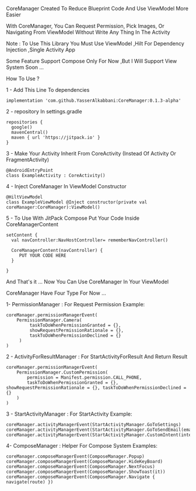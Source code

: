 
CoreManager Created To Reduce Blueprint Code And Use ViewModel More Easier


With CoreManager, You Can Request Permission, Pick Images, Or Navigating From ViewModel Without Write Any Thing In The Activity

Note : To Use This Library You Must Use ViewModel ,Hilt For Dependency Injection ,Single Activity App

Some Feature Support Compose Only For Now ,But I Will Support View System Soon ...



How To Use ?

1 - Add This Line To dependencies 
```
implementation 'com.github.YasserAlkabbani:CoreManager:0.1.3-alpha'
```

2 - repository In settings.gradle
```
repositories {
  google()
  mavenCentral()
  maven { url 'https://jitpack.io' }
}
```
3 - Make Your Activity Inherit From CoreActivity (Instead Of Activity Or FragmentActivity)
```
@AndroidEntryPoint
class ExampleActivity : CoreActivity() 
```

4 - Inject CoreManager In ViewModel Constructor
```
@HiltViewModel
class ExampleViewModel @Inject constructor(private val coreManager:CoreManager):ViewModel()
```
5 - To Use With JitPack Compose Put Your Code Inside CoreManagerContent

```
setContent {
  val navController:NavHostController= rememberNavController()

  CoreManagerContent(navController) {
     PUT YOUR CODE HERE
  }
  
}
```

And That's it ... Now You Can Use CoreManager In Your ViewModel

CoreManager Have Four Type For Now ...

1- PermissionManager : For Request Permission
Example:
 ```
coreManager.permissionManagerEvent(
     PermissionManager.Camera(
          taskToDoWhenPermissionGranted = {},
          showRequestPermissionRationale = {},
          taskToDoWhenPermissionDeclined = {}
      )
)
```

2 - ActivityForResultManager : For StartActivityForResult And Return Result
```
coreManager.permissionManagerEvent(
    PermissionManager.CustomPermission(
        permission = Manifest.permission.CALL_PHONE,
        taskToDoWhenPermissionGranted = {}, showRequestPermissionRationale = {}, taskToDoWhenPermissionDeclined = {}
    )
)
```


3 - StartActivityManager : For StartActivity
Example:
```
coreManager.activityManagerEvent(StartActivityManager.GoToSettings)
coreManager.activityManagerEvent(StartActivityManager.GoToSendEmail(emailAddress))
coreManager.activityManagerEvent(StartActivityManager.CustomIntent(intent)
```

4- ComposeManager : Helper For Compose System
Examples:
```
coreManager.composeManagerEvent(ComposeManager.Popup)
coreManager.composeManagerEvent(ComposeManager.HideKeyBoard)
coreManager.composeManagerEvent(ComposeManager.NextFocus)
coreManager.composeManagerEvent(ComposeManager.ShowToast(it))
coreManager.composeManagerEvent(ComposeManager.Navigate { navigate(route) })
```
